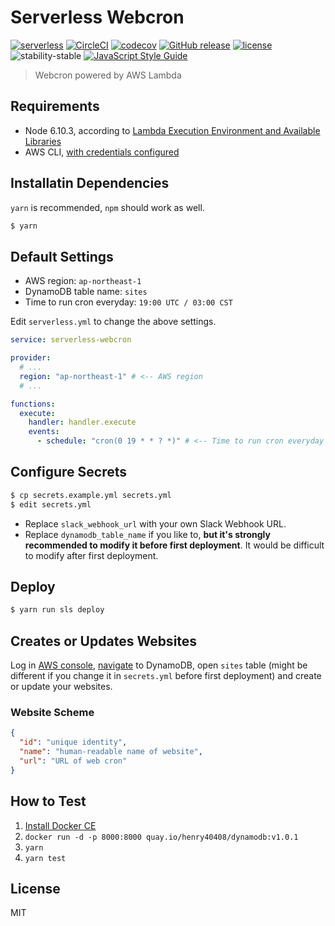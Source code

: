 # Serverless Webcron

[![serverless](http://public.serverless.com/badges/v3.svg)](http://www.serverless.com)
[![CircleCI](https://circleci.com/gh/henry40408/serverless-webcron.svg?style=shield)](https://circleci.com/gh/henry40408/serverless-webcron)
[![codecov](https://codecov.io/gh/henry40408/serverless-webcron/branch/master/graph/badge.svg)](https://codecov.io/gh/henry40408/serverless-webcron)
[![GitHub release](https://img.shields.io/github/release/henry40408/serverless-webcron.svg)](https://github.com/henry40408/serverless-webcron)
[![license](https://img.shields.io/github/license/henry40408/serverless-webcron.svg)](https://github.com/henry40408/serverless-webcron)
![stability-stable](https://img.shields.io/badge/stability-stable-green.svg)
[![JavaScript Style Guide](https://img.shields.io/badge/code_style-standard-brightgreen.svg)](https://standardjs.com)

> Webcron powered by AWS Lambda

## Requirements

* Node 6.10.3, according to
  [Lambda Execution Environment and Available Libraries](http://docs.aws.amazon.com/lambda/latest/dg/current-supported-versions.html)
* AWS CLI,
  [with credentials configured](https://serverless.com/framework/docs/providers/aws/guide/credentials/)

## Installatin Dependencies

`yarn` is recommended, `npm` should work as well.

```bash
$ yarn
```

## Default Settings

* AWS region: `ap-northeast-1`
* DynamoDB table name: `sites`
* Time to run cron everyday: `19:00 UTC / 03:00 CST`

Edit `serverless.yml` to change the above settings.

```yaml
service: serverless-webcron

provider:
  # ...
  region: "ap-northeast-1" # <-- AWS region
  # ...

functions:
  execute:
    handler: handler.execute
    events:
      - schedule: "cron(0 19 * * ? *)" # <-- Time to run cron everyday
```

## Configure Secrets

```bash
$ cp secrets.example.yml secrets.yml
$ edit secrets.yml
```

* Replace `slack_webhook_url` with your own Slack Webhook URL.
* Replace `dynamodb_table_name` if you like to, **but it's strongly recommended
  to modify it before first deployment**. It would be difficult to modify after
  first deployment.

## Deploy

```bash
$ yarn run sls deploy
```

## Creates or Updates Websites

Log in [AWS console](https://console.aws.amazon.com),
[navigate](https://ap-northeast-1.console.aws.amazon.com/dynamodb/home?region=ap-northeast-1#tables:selected=sites)
to DynamoDB, open `sites` table (might be different if you change it in
`secrets.yml` before first deployment) and create or update your websites.

### Website Scheme

```json
{
  "id": "unique identity",
  "name": "human-readable name of website",
  "url": "URL of web cron"
}
```

## How to Test

1. [Install Docker CE](https://docs.docker.com/docker-for-mac/install/)
2. `docker run -d -p 8000:8000 quay.io/henry40408/dynamodb:v1.0.1`
3. `yarn`
4. `yarn test`

## License

MIT
